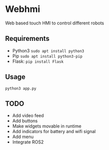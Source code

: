 # Webhmi

Web based touch HMI to control different robots

## Requirements
- Python3 `sudo apt install python3`
- Pip `sudo apt install python3-pip`
- Flask: `pip install Flask `

## Usage
    python3 app.py

## TODO
- Add video feed
- Add buttons
- Make widgets movable in runtime
- Add indicators for battery and wifi signal
- Add menu
- Integrate ROS2